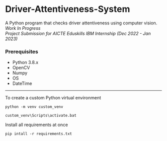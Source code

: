 # Driver-Attentiveness-System
A Python program that checks driver attentiveness using computer vision.  
*Work In Progress*  
*Project Submission for AICTE Eduskills IBM Internship (Dec 2022 - Jan 2023)*  

### Prerequisites  
- Python 3.8.x
- OpenCV
- Numpy
- OS
- DateTime

___

To create a custom Python virtual environment   
```
python -m venv custom_venv
```  
```
custom_venv\Scripts\activate.bat  
``` 

Install all requirements at once  
```
pip intall -r requirements.txt
```
